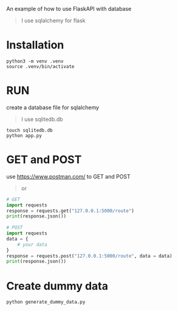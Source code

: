An example of how to use FlaskAPI with database  
> I use sqlalchemy for flask
# Installation
```
python3 -m venv .venv  
source .venv/bin/activate  
```
# RUN
create a database file for sqlalchemy  
> I use sqlitedb.db  
```
touch sqlitedb.db  
python app.py
```

# GET and POST
use <https://www.postman.com/> to GET and POST  
> or  
```python
# GET
import requests  
response = requests.get("127.0.0.1:5000/route")  
print(response.json())  
  
# POST
import requests  
data = {
    # your data
}
response = requests.post("127.0.0.1:5000/route", data = data)   
print(response.json())  
```
  
# Create dummy data
```python
python generate_dummy_data.py
```  